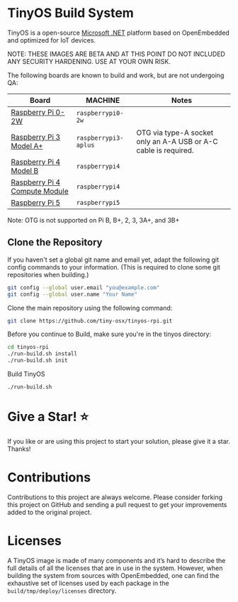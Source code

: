 # TinyOS Build System

TinyOS is a open-source [Microsoft .NET](https://dotnet.microsoft.com/) platform based on OpenEmbedded and optimized for IoT devices. 

NOTE: THESE IMAGES ARE BETA AND AT THIS POINT DO NOT INCLUDED ANY SECURITY HARDENING. USE AT YOUR OWN RISK.

The following boards are known to build and work, but are not undergoing QA:

| Board                   | MACHINE                       | Notes |
| ----------------------- | ----------------------------- | ----- |
| [Raspberry Pi 0-2W](https://www.raspberrypi.com/products/raspberry-pi-zero-2-w) | `raspberrypi0-2w` | |
| [Raspberry Pi 3 Model A+](https://www.raspberrypi.com/products/raspberry-pi-3-model-a-plus) | `raspberrypi3-aplus` | OTG via type-A socket only an A-A USB or A-C cable is required. |
| [Raspberry Pi 4 Model B](https://www.raspberrypi.com/products/raspberry-pi-4-model-b) | `raspberrypi4` | |
| [Raspberry Pi 4 Compute Module](https://www.raspberrypi.com/products/compute-module-4) | `raspberrypi4` | |
| [Raspberry Pi 5](https://www.raspberrypi.com/products/raspberry-pi-5) | `raspberrypi5` | |

Note: OTG is not supported on Pi B, B+, 2, 3, 3A+, and 3B+

## Clone the Repository

If you haven't set a global git name and email yet, adapt the following git config commands to your information. (This is required to clone some git repositories when building.)

```bash
git config --global user.email "you@example.com"
git config --global user.name "Your Name"
```

Clone the main repository using the following command:

```bash
git clone https://github.com/tiny-osx/tinyos-rpi.git
```

Before you continue to Build, make sure you're in the tinyos directory:
```bash
cd tinyos-rpi
./run-build.sh install
./run-build.sh init
```

Build TinyOS
```bash
./run-build.sh
```

# Give a Star! :star:

If you like or are using this project to start your solution, please give it a star. Thanks!

# Contributions

Contributions to this project are always welcome. Please consider forking this project on GitHub and sending a pull request to get your improvements added to the original project.

# Licenses

A TinyOS image is made of many components and it’s hard to describe the full details of all the licenses that are in use in the system. However, when building the system from sources with OpenEmbedded, one can find the exhaustive set of licenses used by each package in the `build/tmp/deploy/licenses` directory.
